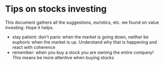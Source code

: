 # Tips on stocks investing

This document gathers all the suggestions, euristics, etc. we found on value investing. Hope it helps.

* stay patient: don't panic when the market is going down, neither be euphoric when the market is up. Understand why that is happening and react with coherence
* remember: when you buy a stock you are owning the entire company! This means be more attentive when buying stocks
